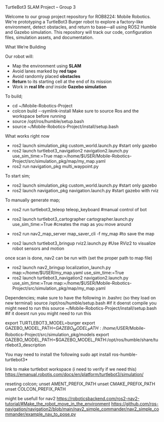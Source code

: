 TurtleBot3 SLAM Project – Group 3

Welcome to our group project repository for ROB8224: Mobile Robotics. We're prototyping a TurtleBot3 Burger robot to explore a factory-like environment, detect obstacles, and return to base—all using ROS2 Humble and Gazebo simulation. This repository will track our code, configuration files, simulation assets, and documentation.

What We’re Building

Our robot will:
- Map the environment using **SLAM**
- Avoid lanes marked by **red tape**
- Avoid randomly placed **obstacles**
- **Return** to its starting cell at the end of its mission
- Work in **real life** *and* inside **Gazebo simulation**


To build;
- cd ~/Mobile-Robotics-Project
- colcon build --symlink-install
Make sure to source Ros and the workspace before running
- source /opt/ros/humble/setup.bash
- source ~/Mobile-Robotics-Project/install/setup.bash

What works right now
- ros2 launch simulation_pkg custom_world.launch.py #start only gazebo
- ros2 launch turtlebot3_navigation2 navigation2.launch.py use_sim_time:=True map:=/home/$USER/Mobile-Robotics-Project/src/simulation_pkg/map/my_map.yaml
- ros2 run navigation_pkg multi_waypoint.py


To start sim;
- ros2 launch simulation_pkg custom_world.launch.py #start only gazebo
- ros2 launch navigation_pkg navigation.launch.py #start gazebo with rviz

To manually generate map;
- ros2 run turtlebot3_teleop teleop_keyboard #manual control of bot
- ros2 launch turtlebot3_cartographer cartographer.launch.py use_sim_time:=True #creates the map as you move around
- ros2 run nav2_map_server map_saver_cli -f my_map #to save the map

- ros2 launch turtlebot3_bringup rviz2.launch.py #Use RViz2 to visualize robot sensors and motion

once scan is done, nav2 can be run with (set the proper path to map file)
- ros2 launch nav2_bringup localization_launch.py map:=/home/$USER/my_map.yaml use_sim_time:=True
- ros2 launch turtlebot3_navigation2 navigation2.launch.py use_sim_time:=True map:=/home/$USER/Mobile-Robotics-Project/src/simulation_pkg/map/my_map.yaml


Dependencies;
make sure to have the following in .bashrc (so they load on new terminal)
source /opt/ros/humble/setup.bash #if it doenst compile you might need to run this
source ~/Mobile-Robotics-Project/install/setup.bash #if it doesnt run you might need to run this

export TURTLEBOT3_MODEL=burger
export GAZEBO_MODEL_PATH=$GAZEBO_MODEL_PATH:/home/$USER/Mobile-Robotics-Project/src/simulation_pkg/models
export GAZEBO_MODEL_PATH=$GAZEBO_MODEL_PATH:/opt/ros/humble/share/turtlebot3_description

You may need to install the following
sudo apt install ros-humble-turtlebot3*

link to make turtlebot workspace (i need to verify if we need this)
https://emanual.robotis.com/docs/en/platform/turtlebot3/simulation/

reseting colcon;
unset AMENT_PREFIX_PATH
unset CMAKE_PREFIX_PATH
unset COLCON_PREFIX_PATH

might be usefull for nav2
https://roboticsbackend.com/ros2-nav2-tutorial/#Make_the_robot_move_in_the_environment
https://github.com/ros-navigation/navigation2/blob/main/nav2_simple_commander/nav2_simple_commander/example_nav_to_pose.py


